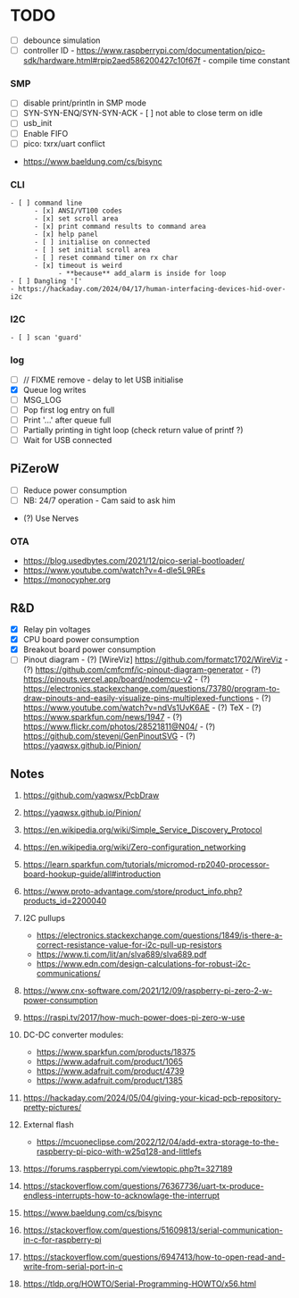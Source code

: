 # TODO

- [ ] debounce simulation
- [ ] controller ID
      - https://www.raspberrypi.com/documentation/pico-sdk/hardware.html#rpip2aed586200427c10f67f
      - compile time constant

### SMP
   - [ ] disable print/println in SMP mode
   - [ ] SYN-SYN-ENQ/SYN-SYN-ACK
         - [ ] not able to close term on idle
   - [ ] usb_init
   - [ ] Enable FIFO
   - [ ] pico: txrx/uart conflict
   - https://www.baeldung.com/cs/bisync

### CLI
    - [ ] command line
          - [x] ANSI/VT100 codes
          - [x] set scroll area
          - [x] print command results to command area
          - [x] help panel
          - [ ] initialise on connected
          - [ ] set initial scroll area
          - [ ] reset command timer on rx char
          - [x] timeout is weird
                - **because** add_alarm is inside for loop
    - [ ] Dangling '['
    - https://hackaday.com/2024/04/17/human-interfacing-devices-hid-over-i2c

### I2C
    - [ ] scan 'guard'

### log
   - [ ] // FIXME remove - delay to let USB initialise
   - [x] Queue log writes
   - [ ] MSG_LOG
   - [ ] Pop first log entry on full
   - [ ] Print '...' after queue full
   - [ ] Partially printing in tight loop (check return value of printf ?)
   - [ ] Wait for USB connected
               
## PiZeroW
   - [ ] Reduce power consumption
   - [ ] NB: 24/7 operation - Cam said to ask him
   - (?) Use Nerves

### OTA
   - https://blog.usedbytes.com/2021/12/pico-serial-bootloader/
   - https://www.youtube.com/watch?v=4-dle5L9REs
   - https://monocypher.org

## R&D
- [x] Relay pin voltages
- [x] CPU board power consumption
- [x] Breakout board power consumption
- [ ] Pinout diagram
      - (?) [WireViz] https://github.com/formatc1702/WireViz
      - (?) https://github.com/cmfcmf/ic-pinout-diagram-generator
      - (?) https://pinouts.vercel.app/board/nodemcu-v2
      - (?) https://electronics.stackexchange.com/questions/73780/program-to-draw-pinouts-and-easily-visualize-pins-multiplexed-functions
      - (?) https://www.youtube.com/watch?v=ndVs1UvK6AE
      - (?) TeX
      - (?) https://www.sparkfun.com/news/1947
      - (?) https://www.flickr.com/photos/28521811@N04/
      - (?) https://github.com/stevenj/GenPinoutSVG
      - (?) https://yaqwsx.github.io/Pinion/

## Notes

1. https://github.com/yaqwsx/PcbDraw
2. https://yaqwsx.github.io/Pinion/
3. https://en.wikipedia.org/wiki/Simple_Service_Discovery_Protocol
4. https://en.wikipedia.org/wiki/Zero-configuration_networking
5. https://learn.sparkfun.com/tutorials/micromod-rp2040-processor-board-hookup-guide/all#introduction
6. https://www.proto-advantage.com/store/product_info.php?products_id=2200040
7. I2C pullups
      - https://electronics.stackexchange.com/questions/1849/is-there-a-correct-resistance-value-for-i2c-pull-up-resistors
      - https://www.ti.com/lit/an/slva689/slva689.pdf
      - https://www.edn.com/design-calculations-for-robust-i2c-communications/

8. https://www.cnx-software.com/2021/12/09/raspberry-pi-zero-2-w-power-consumption
9. https://raspi.tv/2017/how-much-power-does-pi-zero-w-use
10. DC-DC converter modules:
    - https://www.sparkfun.com/products/18375
    - https://www.adafruit.com/product/1065
    - https://www.adafruit.com/product/4739
    - https://www.adafruit.com/product/1385
11. https://hackaday.com/2024/05/04/giving-your-kicad-pcb-repository-pretty-pictures/
12. External flash
    - https://mcuoneclipse.com/2022/12/04/add-extra-storage-to-the-raspberry-pi-pico-with-w25q128-and-littlefs
13. https://forums.raspberrypi.com/viewtopic.php?t=327189
14. https://stackoverflow.com/questions/76367736/uart-tx-produce-endless-interrupts-how-to-acknowlage-the-interrupt
15. https://www.baeldung.com/cs/bisync
16. https://stackoverflow.com/questions/51609813/serial-communication-in-c-for-raspberry-pi
17. https://stackoverflow.com/questions/6947413/how-to-open-read-and-write-from-serial-port-in-c
18. https://tldp.org/HOWTO/Serial-Programming-HOWTO/x56.html


